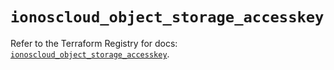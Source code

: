 # `ionoscloud_object_storage_accesskey`

Refer to the Terraform Registry for docs: [`ionoscloud_object_storage_accesskey`](https://registry.terraform.io/providers/ionos-cloud/ionoscloud/6.6.6/docs/resources/object_storage_accesskey).
